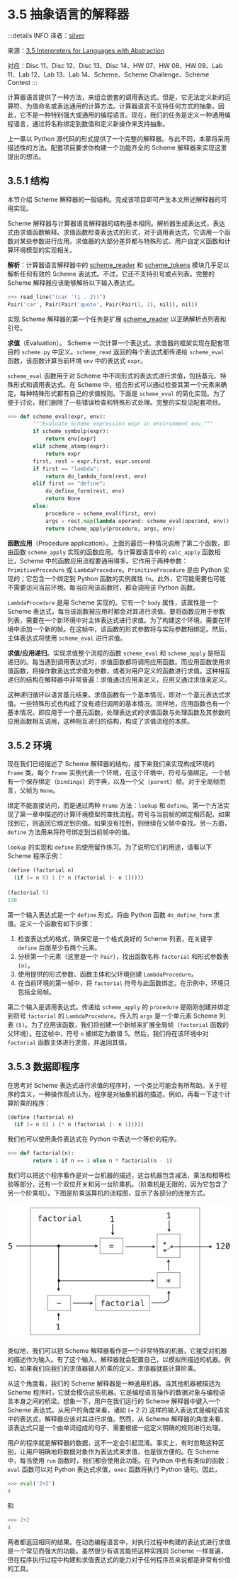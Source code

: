 # 3.5 抽象语言的解释器

:::details INFO
译者：[silver](https://github.com/silver-ymz)

来源：[3.5 Interpreters for Languages with Abstraction](http://www.composingprograms.com/pages/35-interpreters-for-languages-with-abstraction.html)

对应：Disc 11、Disc 12、Disc 13、Disc 14、HW 07、HW 08、HW 09、Lab 11、Lab 12、Lab 13、Lab 14、Scheme、Scheme Challenge、Scheme Contest
:::

计算器语言提供了一种方法，来组合嵌套的调用表达式。但是，它无法定义新的运算符、为值命名或表达通用的计算方法。计算器语言不支持任何方式的抽象。因此，它不是一种特别强大或通用的编程语言。现在，我们的任务是定义一种通用编程语言，通过将名称绑定到数值和定义新操作来支持抽象。

上一章以 Python 源代码的形式提供了一个完整的解释器。与此不同，本章将采用描述性的方法。配套项目要求你构建一个功能齐全的 Scheme 解释器来实现这里提出的想法。

## 3.5.1 结构

本节介绍 Scheme 解释器的一般结构。完成该项目即可产生本文所述解释器的可用实现。

Scheme 解释器与计算器语言解释器的结构基本相同。解析器生成表达式，表达式由求值函数解释。求值函数检查表达式的形式，对于调用表达式，它调用一个函数对某些参数进行应用。求值器的大部分差异都与特殊形式、用户自定义函数和计算环境模型的实现相关。

**解析**：计算器语言解释器中的 [scheme_reader](https://www.composingprograms.com/examples/scalc/scheme_reader.py.html) 和 [scheme_tokens](https://www.composingprograms.com/examples/scalc/scheme_tokens.py.html) 模块几乎足以解析任何有效的 Scheme 表达式。不过，它还不支持引号或点列表。完整的 Scheme 解释器应该能够解析以下输入表达式。

```py
>>> read_line("(car '(1 . 2))")
Pair('car', Pair(Pair('quote', Pair(Pair(1, 2), nil)), nil))
```

实现 Scheme 解释器的第一个任务是扩展 [scheme_reader](https://www.composingprograms.com/examples/scalc/scheme_reader.py.html) 以正确解析点列表和引号。

**求值**（Evaluation）。 Scheme 一次计算一个表达式。求值器的框架实现在配套项目的 `scheme.py` 中定义。`scheme_read` 返回的每个表达式都传递给 `scheme_eval` 函数，该函数计算当前环境 `env` 中的表达式 `expr`。

`scheme_eval` 函数用于对 Scheme 中不同形式的表达式进行求值，包括基元、特殊形式和调用表达式。在 Scheme 中，组合形式可以通过检查其第一个元素来确定。每种特殊形式都有自己的求值规则。下面是 `scheme_eval` 的简化实现。为了便于讨论，我们删除了一些错误检查和特殊形式处理。完整的实现见配套项目。

```py
>>> def scheme_eval(expr, env):
        """Evaluate Scheme expression expr in environment env."""
        if scheme_symbolp(expr):
            return env[expr]
        elif scheme_atomp(expr):
            return expr
        first, rest = expr.first, expr.second
        if first == "lambda":
            return do_lambda_form(rest, env)
        elif first == "define":
            do_define_form(rest, env)
            return None
        else:
            procedure = scheme_eval(first, env)
            args = rest.map(lambda operand: scheme_eval(operand, env))
            return scheme_apply(procedure, args, env)
```

**函数应用**（Procedure application）。上面的最后一种情况调用了第二个函数，即由函数 `scheme_apply` 实现的函数应用。与计算器语言中的 `calc_apply` 函数相比，Scheme 中的函数应用流程要通用得多。它作用于两种参数：`PrimitiveProcedure` 或 `LambdaProcedure`。`PrimitiveProcedure` 是由 Python 实现的；它包含一个绑定到 Python 函数的实例属性 `fn`。此外，它可能需要也可能不需要访问当前环境。每当应用该函数时，都会调用该 Python 函数。

`LambdaProcedure` 是用 Scheme 实现的。它有一个 `body` 属性，该属性是一个 Scheme 表达式，每当该函数被应用时都会对其进行求值。要将函数应用于参数列表，需要在一个新环境中对主体表达式进行求值。为了构建这个环境，需要在环境中添加一个新的帧。在这帧中，该函数的形式参数将与实际参数相绑定。然后，主体表达式将使用 `scheme_eval` 进行求值。

**求值/应用递归**。实现求值整个流程的函数 `scheme_eval` 和 `scheme_apply` 是相互递归的。每当遇到调用表达式时，求值函数都将调用应用函数。而应用函数使用求值函数，将操作数表达式求值为参数，或者对用户定义的函数进行求值。这种相互递归的结构在解释器中非常普遍：求值通过应用来定义，应用又通过求值来定义。

这种递归循环以语言基元结束。求值函数有一个基本情况，即对一个基元表达式求值。一些特殊形式也构成了没有递归调用的基本情况。同样地，应用函数也有一个基本情况，即应用于一个基元函数。处理表达式的求值函数与处理函数及其参数的应用函数相互调用，这种相互递归的结构，构成了求值流程的本质。

## 3.5.2 环境

现在我们已经描述了 Scheme 解释器的结构，接下来我们来实现构成环境的 `Frame` 类。每个 `Frame` 实例代表一个环境，在这个环境中，符号与值绑定。一个帧有一个保存绑定（`bindings`）的字典，以及一个父（`parent`）帧。对于全局帧而言，父帧为 `None`。

绑定不能直接访问，而是通过两种 `Frame` 方法：`lookup` 和 `define`。第一个方法实现了第一章中描述的计算环境模型的查找流程。符号与当前帧的绑定相匹配。如果找到它，则返回它绑定到的值。如果没有找到，则继续在父帧中查找。另一方面，`define` 方法用来将符号绑定到当前帧中的值。

`lookup` 的实现和 `define` 的使用留作练习。为了说明它们的用途，请看以下 Scheme 程序示例：

```scheme
(define (factorial n)
  (if (= n 0) 1 (* n (factorial (- n 1)))))

(factorial 5)
120
```

第一个输入表达式是一个 `define` 形式，将由 Python 函数 `do_define_form` 求值。定义一个函数有如下步骤：

1. 检查表达式的格式，确保它是一个格式良好的 Scheme 列表，在关键字 `define` 后面至少有两个元素。
2. 分析第一个元素（这里是一个 `Pair`），找出函数名称 `factorial` 和形式参数表 `(n)`。
3. 使用提供的形式参数、函数主体和父环境创建 `LambdaProcedure`。
4. 在当前环境的第一帧中，将 `factorial` 符号与此函数绑定。在示例中，环境只包括全局帧。

第二个输入是调用表达式。传递给 `scheme_apply` 的 `procedure` 是刚刚创建并绑定到符号 `factorial` 的 `LambdaProcedure`。传入的 `args` 是一个单元素 Scheme 列表 `(5)`。为了应用该函数，我们将创建一个新帧来扩展全局帧（`factorial` 函数的父环境）。在这帧中，符号 `n` 被绑定为数值 5。然后，我们将在该环境中对 `factorial` 函数主体进行求值，并返回其值。

## 3.5.3 数据即程序

在思考对 Scheme 表达式进行求值的程序时，一个类比可能会有所帮助。关于程序的含义，一种操作观点认为，程序是对抽象机器的描述。例如，再看一下这个计算阶乘的程序：

```scheme
(define (factorial n)
  (if (= n 0) 1 (* n (factorial (- n 1)))))
```

我们也可以使用条件表达式在 Python 中表达一个等价的程序。

```py
>>> def factorial(n):
        return 1 if n == 1 else n * factorial(n - 1)
```

我们可以把这个程序看作是对一台机器的描述，这台机器包含减法、乘法和相等检验等部分，还有一个双位开关和另一台阶乘机。（阶乘机是无限的，因为它包含了另一个阶乘机）。下图是阶乘运算机的流程图，显示了各部分的连接方式。

![factorial machine](../public/sicp/factorial_machine.png)

类似地，我们可以把 Scheme 解释器看作是一个非常特殊的机器，它接受对机器的描述作为输入。有了这个输入，解释器就会配置自己，以模拟所描述的机器。例如，如果我们向我们的求值器输入阶乘的定义，求值器就能计算阶乘。

从这个角度看，我们的 Scheme 解释器是一种通用机器。当其他机器被描述为 Scheme 程序时，它就会模仿这些机器。它是编程语言操作的数据对象与编程语言本身之间的桥梁。想象一下，用户在我们运行的 Scheme 解释器中键入一个 Scheme 表达式。从用户的角度来看，诸如 (+ 2 2) 这样的输入表达式是编程语言中的表达式，解释器应该对其进行求值。然而，从 Scheme 解释器的角度来看，该表达式只是一个由单词组成的句子，需要根据一组定义明确的规则进行处理。

用户的程序就是解释器的数据，这不一定会引起混淆。事实上，有时忽略这种区别，让用户明确地将数据对象作为表达式来求值，也是很方便的。在 Scheme 中，每当使用 `run` 函数时，我们都会使用此功能。在 Python 中也有类似的函数：`eval` 函数可以对 Python 表达式求值，`exec` 函数将执行 Python 语句。因此，

```py
>>> eval('2+2')
4
```

和

```py
>>> 2+2
4
```

两者都返回相同的结果。在动态编程语言中，对执行过程中构建的表达式进行求值是一个常见而强大的功能。虽然很少有语言能把这种实践同 Scheme 一样普遍，但在程序执行过程中构建和求值表达式的能力对于任何程序员来说都是非常有价值的工具。
